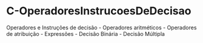 # C-OperadoresInstrucoesDeDecisao
Operadores e Instruções de decisão - Operadores aritméticos - Operadores de atribuição - Expressões - Decisão Binária - Decisão Múltipla

